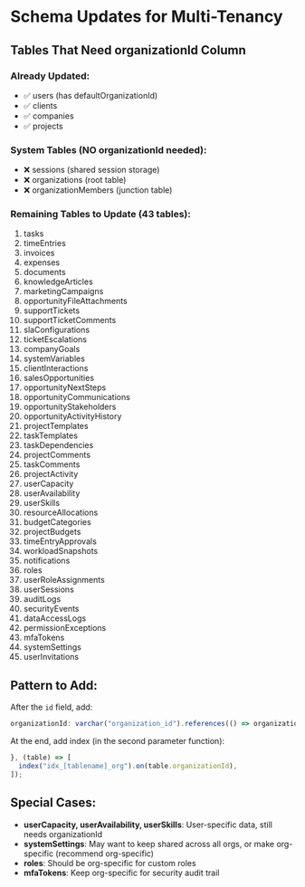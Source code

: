 # Schema Updates for Multi-Tenancy

## Tables That Need organizationId Column

### Already Updated:
- ✅ users (has defaultOrganizationId)
- ✅ clients
- ✅ companies
- ✅ projects

### System Tables (NO organizationId needed):
- ❌ sessions (shared session storage)
- ❌ organizations (root table)
- ❌ organizationMembers (junction table)

### Remaining Tables to Update (43 tables):

1. tasks
2. timeEntries
3. invoices
4. expenses
5. documents
6. knowledgeArticles
7. marketingCampaigns
8. opportunityFileAttachments
9. supportTickets
10. supportTicketComments
11. slaConfigurations
12. ticketEscalations
13. companyGoals
14. systemVariables
15. clientInteractions
16. salesOpportunities
17. opportunityNextSteps
18. opportunityCommunications
19. opportunityStakeholders
20. opportunityActivityHistory
21. projectTemplates
22. taskTemplates
23. taskDependencies
24. projectComments
25. taskComments
26. projectActivity
27. userCapacity
28. userAvailability
29. userSkills
30. resourceAllocations
31. budgetCategories
32. projectBudgets
33. timeEntryApprovals
34. workloadSnapshots
35. notifications
36. roles
37. userRoleAssignments
38. userSessions
39. auditLogs
40. securityEvents
41. dataAccessLogs
42. permissionExceptions
43. mfaTokens
44. systemSettings
45. userInvitations

## Pattern to Add:

After the `id` field, add:
```typescript
organizationId: varchar("organization_id").references(() => organizations.id, { onDelete: "cascade" }).notNull(),
```

At the end, add index (in the second parameter function):
```typescript
}, (table) => [
  index("idx_[tablename]_org").on(table.organizationId),
]);
```

## Special Cases:

- **userCapacity, userAvailability, userSkills**: User-specific data, still needs organizationId
- **systemSettings**: May want to keep shared across all orgs, or make org-specific (recommend org-specific)
- **roles**: Should be org-specific for custom roles
- **mfaTokens**: Keep org-specific for security audit trail
